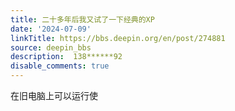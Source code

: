 ```yaml
---
title: 二十多年后我又试了一下经典的XP
date: '2024-07-09'
linkTitle: https://bbs.deepin.org/en/post/274881
source: deepin_bbs
description:  138******92 
disable_comments: true
---
```

在旧电脑上可以运行使
